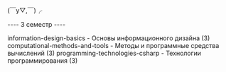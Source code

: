 (￣y▽,￣)╭ 

---- 3 семестр ----

information-design-basics - Основы информационного дизайна (3)
computational-methods-and-tools - Методы и программные средства вычислений (3)
programming-technologies-csharp - Технологии программирования (3)
